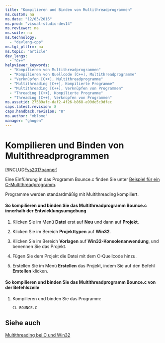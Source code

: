 ```yaml
---
title: "Kompilieren und Binden von Multithreadprogrammen"
ms.custom: na
ms.date: "12/03/2016"
ms.prod: "visual-studio-dev14"
ms.reviewer: na
ms.suite: na
ms.technology: 
  - "devlang-cpp"
ms.tgt_pltfrm: na
ms.topic: "article"
dev_langs: 
  - "C++"
helpviewer_keywords: 
  - "Kompilieren von Multithreadprogrammen"
  - "Kompilieren von Quellcode [C++], Multithreadprogramme"
  - "Verknüpfen [C++], Multithreadprogramme"
  - "Multithreading [C++], Kompilierte Programme"
  - "Multithreading [C++], Verknüpfen von Programmen"
  - "Threading [C++], Kompilierte Programme"
  - "Threading [C++], Verknüpfen von Programmen"
ms.assetid: 27589afc-daf2-4f26-b868-a99de5c9dfec
caps.latest.revision: 8
caps.handback.revision: "8"
ms.author: "mblome"
manager: "ghogen"
---
```

# Kompilieren und Binden von Multithreadprogrammen
[!INCLUDE[vs2017banner](../assembler/inline/includes/vs2017banner.md)]

Eine Einführung in das Programm Bounce.c finden Sie unter [Beispiel für ein C\-Multithreadprogramm](../parallel/sample-multithread-c-program.md).  
  
 Programme werden standardmäßig mit Multithreading kompiliert.  
  
#### So kompilieren und binden Sie das Multithreadprogramm Bounce.c innerhalb der Entwicklungsumgebung  
  
1.  Klicken Sie im Menü **Datei** erst auf **Neu** und dann auf **Projekt**.  
  
2.  Klicken Sie im Bereich **Projekttypen** auf **Win32**.  
  
3.  Klicken Sie im Bereich **Vorlagen** auf **Win32\-Konsolenanwendung**, und benennen Sie das Projekt.  
  
4.  Fügen Sie dem Projekt die Datei mit dem C\-Quellcode hinzu.  
  
5.  Erstellen Sie im Menü **Erstellen** das Projekt, indem Sie auf den Befehl **Erstellen** klicken.  
  
#### So kompilieren und binden Sie das Multithreadprogramm Bounce.c von der Befehlszeile  
  
1.  Kompilieren und binden Sie das Programm:  
  
    ```  
    CL BOUNCE.C  
    ```  
  
## Siehe auch  
 [Multithreading bei C und Win32](../parallel/multithreading-with-c-and-win32.md)